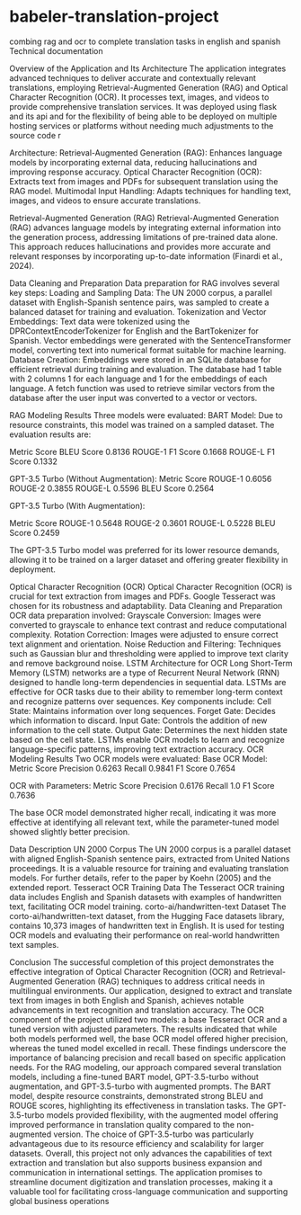 # babeler-translation-project
combing rag and ocr to complete translation tasks in english and spanish
Technical documentation

Overview of the Application and Its Architecture
The application integrates advanced techniques to deliver accurate and contextually relevant translations, employing Retrieval-Augmented Generation (RAG) and Optical Character Recognition (OCR). It processes text, images, and videos to provide comprehensive translation services. It was deployed using flask and its api and for the flexibility of being able to be deployed on multiple hosting services or platforms without needing much adjustments to the source code 
r

Architecture:
Retrieval-Augmented Generation (RAG): Enhances language models by incorporating external data, reducing hallucinations and improving response accuracy.
Optical Character Recognition (OCR): Extracts text from images and PDFs for subsequent translation using the RAG model.
Multimodal Input Handling: Adapts techniques for handling text, images, and videos to ensure accurate translations.

Retrieval-Augmented Generation (RAG)
Retrieval-Augmented Generation (RAG) advances language models by integrating external information into the generation process, addressing limitations of pre-trained data alone. This approach reduces hallucinations and provides more accurate and relevant responses by incorporating up-to-date information (Finardi et al., 2024).


Data Cleaning and Preparation
Data preparation for RAG involves several key steps:
Loading and Sampling Data: The UN 2000 corpus, a parallel dataset with English-Spanish sentence pairs, was sampled to create a balanced dataset for training and evaluation.
Tokenization and Vector Embeddings: Text data were tokenized using the DPRContextEncoderTokenizer for English and the BartTokenizer for Spanish. Vector embeddings were generated with the SentenceTransformer model, converting text into numerical format suitable for machine learning.
Database Creation: Embeddings were stored in an SQLite database for efficient retrieval during training and evaluation. The database had 1 table with 2 columns 1 for each language and 1 for the embeddings of each language. A fetch function was used to retrieve similar vectors from the database after the user input was converted to a vector or vectors.








RAG Modeling Results
Three models were evaluated:
BART Model: Due to resource constraints, this model was trained on a sampled dataset. The evaluation results are:

Metric
Score
BLEU Score
0.8136
ROUGE-1 F1 Score
0.1668
ROUGE-L F1 Score
0.1332


GPT-3.5 Turbo (Without Augmentation):
Metric
Score
ROUGE-1
0.6056
ROUGE-2
0.3855
ROUGE-L
0.5596
BLEU Score
0.2564





GPT-3.5 Turbo (With Augmentation):

Metric
Score
ROUGE-1
0.5648
ROUGE-2
0.3601
ROUGE-L
0.5228
BLEU Score
0.2459

The GPT-3.5 Turbo model was preferred for its lower resource demands, allowing it to be trained on a larger dataset and offering greater flexibility in deployment.








Optical Character Recognition (OCR)
Optical Character Recognition (OCR) is crucial for text extraction from images and PDFs. Google Tesseract was chosen for its robustness and adaptability.
Data Cleaning and Preparation
OCR data preparation involved:
Grayscale Conversion: Images were converted to grayscale to enhance text contrast and reduce computational complexity.
Rotation Correction: Images were adjusted to ensure correct text alignment and orientation.
Noise Reduction and Filtering: Techniques such as Gaussian blur and thresholding were applied to improve text clarity and remove background noise.
LSTM Architecture for OCR
Long Short-Term Memory (LSTM) networks are a type of Recurrent Neural Network (RNN) designed to handle long-term dependencies in sequential data. LSTMs are effective for OCR tasks due to their ability to remember long-term context and recognize patterns over sequences. Key components include:
Cell State: Maintains information over long sequences.
Forget Gate: Decides which information to discard.
Input Gate: Controls the addition of new information to the cell state.
Output Gate: Determines the next hidden state based on the cell state.
LSTMs enable OCR models to learn and recognize language-specific patterns, improving text extraction accuracy.
OCR Modeling Results
Two OCR models were evaluated:
Base OCR Model:
Metric
Score
Precision
0.6263
Recall
0.9841
F1 Score
0.7654



OCR with Parameters:
Metric
Score
Precision
0.6176
Recall
1.0
F1 Score
0.7636

The base OCR model demonstrated higher recall, indicating it was more effective at identifying all relevant text, while the parameter-tuned model showed slightly better precision.



Data Description
UN 2000 Corpus
The UN 2000 corpus is a parallel dataset with aligned English-Spanish sentence pairs, extracted from United Nations proceedings. It is a valuable resource for training and evaluating translation models. For further details, refer to the paper by Koehn (2005) and the extended report.
Tesseract OCR Training Data
The Tesseract OCR training data includes English and Spanish datasets with examples of handwritten text, facilitating OCR model training.
corto-ai/handwritten-text Dataset
The corto-ai/handwritten-text dataset, from the Hugging Face datasets library, contains 10,373 images of handwritten text in English. It is used for testing OCR models and evaluating their performance on real-world handwritten text samples.






Conclusion
The successful completion of this project demonstrates the effective integration of Optical Character Recognition (OCR) and Retrieval-Augmented Generation (RAG) techniques to address critical needs in multilingual environments. Our application, designed to extract and translate text from images in both English and Spanish, achieves notable advancements in text recognition and translation accuracy.
The OCR component of the project utilized two models: a base Tesseract OCR and a tuned version with adjusted parameters. The results indicated that while both models performed well, the base OCR model offered higher precision, whereas the tuned model excelled in recall. These findings underscore the importance of balancing precision and recall based on specific application needs.
For the RAG modeling, our approach compared several translation models, including a fine-tuned BART model, GPT-3.5-turbo without augmentation, and GPT-3.5-turbo with augmented prompts. The BART model, despite resource constraints, demonstrated strong BLEU and ROUGE scores, highlighting its effectiveness in translation tasks. The GPT-3.5-turbo models provided flexibility, with the augmented model offering improved performance in translation quality compared to the non-augmented version. The choice of GPT-3.5-turbo was particularly advantageous due to its resource efficiency and scalability for larger datasets.
Overall, this project not only advances the capabilities of text extraction and translation but also supports business expansion and communication in international settings. The application promises to streamline document digitization and translation processes, making it a valuable tool for facilitating cross-language communication and supporting global business operations












